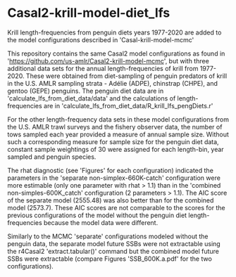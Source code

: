 # Casal2-krill-model-diet_lfs
Krill length-frequencies from penguin diets years 1977-2020 are added to the model configurations described in 'Casal-krill-model-mcmc'

This repository contains the same Casal2 model configurations as found in 'https://github.com/us-amlr/Casal2-krill-model-mcmc', but with three additional data sets for the annual length-frequencies of krill from 1977-2020. These were obtained from diet-sampling of penguin predators of krill in the U.S. AMLR sampling strata - Adélie (ADPE), chinstrap (CHPE), and gentoo (GEPE) penguins. The penguin diet data are in 'calculate_lfs_from_diet_data/data' and the calculations of length-frequencies are in 'calculate_lfs_from_diet_data/R_krill_lfs_pengDiets.r'

For the other length-frequency data sets in these model configurations from the U.S. AMLR trawl surveys and the fishery observer data, the number of tows sampled each year provided a measure of annual sample size. Without such a corresponding measure for sample size for the penguin diet data, constant sample weightings of 30 were assigned for each length-bin, year sampled and penguin species.

The rhat diagnostic (see 'Figures' for each configuration) indicated the parameters in the 'separate non-simplex-660K-catch' configuration were more estimable (only one parameter with rhat > 1.1)  than in the 'combined non-simples-600K_catch' configuration (2 parameters > 1.1). The AIC score of the separate model (2555.48) was also better than for the combined model (2573.7). These AIC scores are not comparable to the scores for the previous configurations of the model without the penguin diet length-frequencies because the model data were different.  

Similarly to the MCMC 'separate' configurations modeled without the penguin data, the separate model future SSBs were not extractable using the r4Casal2 'extract.tabular()' command but the combined model future SSBs were extractable (compare Figures 'SSB_600K.a.pdf' for the two configurations).
